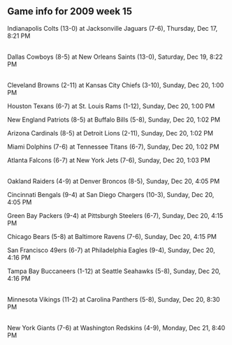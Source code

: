 ## Game info for 2009 week 15
Indianapolis Colts (13-0) at Jacksonville Jaguars (7-6), Thursday, Dec 17, 8:21 PM

<br/>Dallas Cowboys (8-5) at New Orleans Saints (13-0), Saturday, Dec 19, 8:22 PM

<br/>Cleveland Browns (2-11) at Kansas City Chiefs (3-10), Sunday, Dec 20, 1:00 PM

Houston Texans (6-7) at St. Louis Rams (1-12), Sunday, Dec 20, 1:00 PM

New England Patriots (8-5) at Buffalo Bills (5-8), Sunday, Dec 20, 1:02 PM

Arizona Cardinals (8-5) at Detroit Lions (2-11), Sunday, Dec 20, 1:02 PM

Miami Dolphins (7-6) at Tennessee Titans (6-7), Sunday, Dec 20, 1:02 PM

Atlanta Falcons (6-7) at New York Jets (7-6), Sunday, Dec 20, 1:03 PM

<br/>Oakland Raiders (4-9) at Denver Broncos (8-5), Sunday, Dec 20, 4:05 PM

Cincinnati Bengals (9-4) at San Diego Chargers (10-3), Sunday, Dec 20, 4:05 PM

Green Bay Packers (9-4) at Pittsburgh Steelers (6-7), Sunday, Dec 20, 4:15 PM

Chicago Bears (5-8) at Baltimore Ravens (7-6), Sunday, Dec 20, 4:15 PM

San Francisco 49ers (6-7) at Philadelphia Eagles (9-4), Sunday, Dec 20, 4:16 PM

Tampa Bay Buccaneers (1-12) at Seattle Seahawks (5-8), Sunday, Dec 20, 4:16 PM

<br/>Minnesota Vikings (11-2) at Carolina Panthers (5-8), Sunday, Dec 20, 8:30 PM

<br/>New York Giants (7-6) at Washington Redskins (4-9), Monday, Dec 21, 8:40 PM

